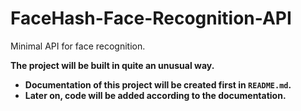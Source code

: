 # FaceHash-Face-Recognition-API
Minimal API for face recognition.


**The project will be built in quite an unusual way.**
- **Documentation of this project will be created first in `README.md`.**
- **Later on, code will be added according to the documentation.**


